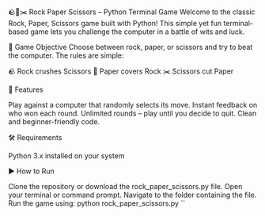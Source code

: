 🪨📄✂️ Rock Paper Scissors – Python Terminal Game
Welcome to the classic Rock, Paper, Scissors game built with Python! This simple yet fun terminal-based game lets you challenge the computer in a battle of wits and luck.

🎯 Game Objective
Choose between rock, paper, or scissors and try to beat the computer. The rules are simple:

🪨 Rock crushes Scissors
📄 Paper covers Rock
✂️ Scissors cut Paper


🚀 Features

Play against a computer that randomly selects its move.
Instant feedback on who won each round.
Unlimited rounds – play until you decide to quit.
Clean and beginner-friendly code.


🛠 Requirements

Python 3.x installed on your system

▶️ How to Run

Clone the repository or download the rock_paper_scissors.py file.
Open your terminal or command prompt.
Navigate to the folder containing the file.
Run the game using: 
python rock_paper_scissors.py
``
